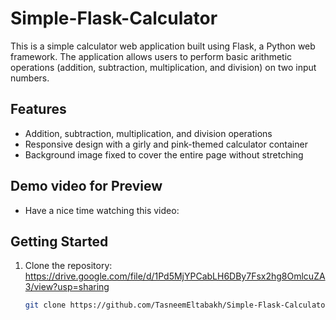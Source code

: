 # Simple-Flask-Calculator
This is a simple calculator web application built using Flask, a Python web framework. The application allows users to perform basic arithmetic operations (addition, subtraction, multiplication, and division) on two input numbers.


## Features

- Addition, subtraction, multiplication, and division operations
- Responsive design with a girly and pink-themed calculator container
- Background image fixed to cover the entire page without stretching

## Demo video for Preview
- Have a nice time watching this video:  
## Getting Started

1. Clone the repository: https://drive.google.com/file/d/1Pd5MjYPCabLH6DBy7Fsx2hg8OmlcuZA3/view?usp=sharing

   ```bash
   git clone https://github.com/TasneemEltabakh/Simple-Flask-Calculator.git